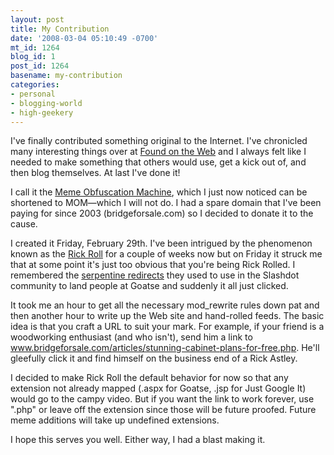```yaml
---
layout: post
title: My Contribution
date: '2008-03-04 05:10:49 -0700'
mt_id: 1264
blog_id: 1
post_id: 1264
basename: my-contribution
categories:
- personal
- blogging-world
- high-geekery
---
```

<p>
I've finally contributed something original to the Internet. I've chronicled many interesting things over at <a href="http://www.foundontheweb.org/">Found on the Web</a> and I always felt like I needed to make something that others would use, get a kick out of, and then blog themselves. At last I've done it!
</p>
<p>
I call it the <a href="http://www.bridgeforsale.com/">Meme Obfuscation Machine</a>, which I just now noticed can be shortened to MOM&#x2014;which I will not do. I had a spare domain that I've been paying for since 2003 (bridgeforsale.com) so I decided to donate it to the cause.
</p>
<p>
I created it Friday, February 29th. I've been intrigued by the phenomenon known as the <a href="http://www.urbandictionary.com/define.php?term=rick+roll">Rick Roll</a> for a couple of weeks now but on Friday it struck me that at some point it's just too obvious that you're being Rick Rolled. I remembered the <a href="http://blogs.msdn.com/oldnewthing/archive/2004/05/12/130454.aspx#132103">serpentine redirects</a> they used to use in the Slashdot community to land people at Goatse and suddenly it all just clicked.
</p>
<p>
It took me an hour to get all the necessary mod_rewrite rules down pat and then another hour to write up the Web site and hand-rolled feeds. The basic idea is that you craft a URL to suit your mark. For example, if your friend is a woodworking enthusiast (and who isn't), send him a link to <a href="http://www.bridgeforsale.com/articles/stunning-cabinet-plans-for-free.php">www.bridgeforsale.com/articles/stunning-cabinet-plans-for-free.php</a>. He'll gleefully click it and find himself on the business end of a Rick Astley.
</p>
<p>
I decided to make Rick Roll the default behavior for now so that any extension not already mapped (.aspx for Goatse, .jsp for Just Google It) would go to the campy video. But if you want the link to work forever, use ".php" or leave off the extension since those will be future proofed. Future meme additions will take up undefined extensions.
</p>
<p>
I hope this serves you well. Either way, I had a blast making it.
</p>
